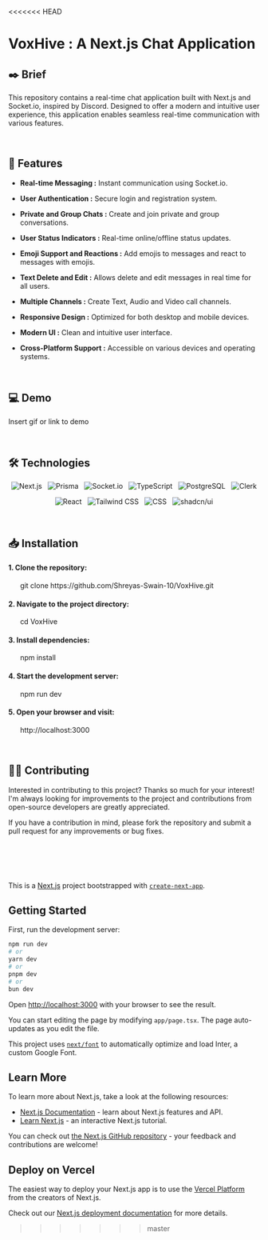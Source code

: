 <<<<<<< HEAD

# VoxHive : A Next.js Chat Application


## ✒️ Brief
This repository contains a real-time chat application built with Next.js and Socket.io, inspired by Discord. Designed to offer a modern and intuitive user experience, this application enables seamless real-time communication with various features.

&nbsp;

## 📌 Features

- __Real-time Messaging :__ Instant communication using Socket.io.
  
- __User Authentication :__ Secure login and registration system.
  
- __Private and Group Chats :__ Create and join private and group conversations.
  
- __User Status Indicators :__ Real-time online/offline status updates.
  
- __Emoji Support and Reactions :__ Add emojis to messages and react to messages with emojis.
  
- __Text Delete and Edit :__ Allows delete and edit messages in real time for all users.
  
- __Multiple Channels :__ Create Text, Audio and Video call channels.
  
- __Responsive Design :__ Optimized for both desktop and mobile devices.
  
- __Modern UI :__ Clean and intuitive user interface.
  
- __Cross-Platform Support :__ Accessible on various devices and operating systems.

&nbsp;

## 💻 Demo

Insert gif or link to demo

&nbsp;

## 🛠 Technologies

<div align="center">

![Next.js](https://img.shields.io/badge/Next.js-000000.svg?style=for-the-badge&logo=Next.js&logoColor=white) &nbsp;
![Prisma](https://img.shields.io/badge/Prisma-2D3748.svg?style=for-the-badge&logo=Prisma&logoColor=white) &nbsp; 
![Socket.io](https://img.shields.io/badge/Socket.io-010101.svg?style=for-the-badge&logo=Socket.io&logoColor=white) &nbsp; 
![TypeScript](https://img.shields.io/badge/TypeScript-3178C6.svg?style=for-the-badge&logo=TypeScript&logoColor=white) &nbsp; 
![PostgreSQL](https://img.shields.io/badge/PostgreSQL-4169E1.svg?style=for-the-badge&logo=PostgreSQL&logoColor=white) &nbsp; 
![Clerk](https://img.shields.io/badge/Clerk-3B82F6.svg?style=for-the-badge&logo=Clerk&logoColor=white) 

</div>

<div align="center">
  
![React](https://img.shields.io/badge/React-61DAFB.svg?style=for-the-badge&logo=React&logoColor=black) &nbsp;
![Tailwind CSS](https://img.shields.io/badge/Tailwind_CSS-38B2AC.svg?style=for-the-badge&logo=Tailwind-CSS&logoColor=white) &nbsp;
![CSS](https://img.shields.io/badge/CSS3-1572B6.svg?style=for-the-badge&logo=CSS3&logoColor=white) &nbsp;
![shadcn/ui](https://img.shields.io/badge/shadcn--ui-000000.svg?style=for-the-badge&logo=shadcn/ui&logoColor=white)

</div>

&nbsp;

## 📥 Installation

#### 1. Clone the repository:
<p align="left">
&nbsp; &nbsp; &nbsp; git clone https://github.com/Shreyas-Swain-10/VoxHive.git
</p>

#### 2. Navigate to the project directory:
<p align="left">
&nbsp; &nbsp; &nbsp; cd VoxHive
</p>

#### 3. Install dependencies:
<p align="left">
&nbsp; &nbsp; &nbsp; npm install
</p>

#### 4. Start the development server:
<p align="left">
&nbsp; &nbsp; &nbsp; npm run dev
</p>

#### 5. Open your browser and visit:
<p align="left">
&nbsp; &nbsp; &nbsp; http://localhost:3000
</p>

&nbsp;

## ✍🏼 Contributing

Interested in contributing to this project? Thanks so much for your interest! I'm always looking for improvements to the project and contributions from open-source developers are greatly appreciated.

If you have a contribution in mind, please fork the repository and submit a pull request for any improvements or bug fixes.

&nbsp;
=======
This is a [Next.js](https://nextjs.org/) project bootstrapped with [`create-next-app`](https://github.com/vercel/next.js/tree/canary/packages/create-next-app).

## Getting Started

First, run the development server:

```bash
npm run dev
# or
yarn dev
# or
pnpm dev
# or
bun dev
```

Open [http://localhost:3000](http://localhost:3000) with your browser to see the result.

You can start editing the page by modifying `app/page.tsx`. The page auto-updates as you edit the file.

This project uses [`next/font`](https://nextjs.org/docs/basic-features/font-optimization) to automatically optimize and load Inter, a custom Google Font.

## Learn More

To learn more about Next.js, take a look at the following resources:

- [Next.js Documentation](https://nextjs.org/docs) - learn about Next.js features and API.
- [Learn Next.js](https://nextjs.org/learn) - an interactive Next.js tutorial.

You can check out [the Next.js GitHub repository](https://github.com/vercel/next.js/) - your feedback and contributions are welcome!

## Deploy on Vercel

The easiest way to deploy your Next.js app is to use the [Vercel Platform](https://vercel.com/new?utm_medium=default-template&filter=next.js&utm_source=create-next-app&utm_campaign=create-next-app-readme) from the creators of Next.js.

Check out our [Next.js deployment documentation](https://nextjs.org/docs/deployment) for more details.
>>>>>>> master
